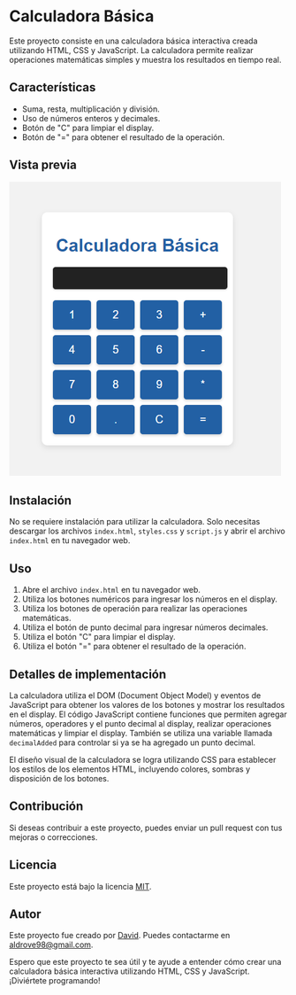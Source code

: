 # Calculadora Básica

Este proyecto consiste en una calculadora básica interactiva creada utilizando HTML, CSS y JavaScript. La calculadora permite realizar operaciones matemáticas simples y muestra los resultados en tiempo real.

## Características

- Suma, resta, multiplicación y división.
- Uso de números enteros y decimales.
- Botón de "C" para limpiar el display.
- Botón de "=" para obtener el resultado de la operación.

## Vista previa

![Calculadora Básica](/preview.png)

## Instalación

No se requiere instalación para utilizar la calculadora. Solo necesitas descargar los archivos `index.html`, `styles.css` y `script.js` y abrir el archivo `index.html` en tu navegador web.

## Uso

1. Abre el archivo `index.html` en tu navegador web.
2. Utiliza los botones numéricos para ingresar los números en el display.
3. Utiliza los botones de operación para realizar las operaciones matemáticas.
4. Utiliza el botón de punto decimal para ingresar números decimales.
5. Utiliza el botón "C" para limpiar el display.
6. Utiliza el botón "=" para obtener el resultado de la operación.

## Detalles de implementación

La calculadora utiliza el DOM (Document Object Model) y eventos de JavaScript para obtener los valores de los botones y mostrar los resultados en el display. El código JavaScript contiene funciones que permiten agregar números, operadores y el punto decimal al display, realizar operaciones matemáticas y limpiar el display. También se utiliza una variable llamada `decimalAdded` para controlar si ya se ha agregado un punto decimal.

El diseño visual de la calculadora se logra utilizando CSS para establecer los estilos de los elementos HTML, incluyendo colores, sombras y disposición de los botones.

## Contribución

Si deseas contribuir a este proyecto, puedes enviar un pull request con tus mejoras o correcciones.

## Licencia

Este proyecto está bajo la licencia [MIT](/LICENSE).

## Autor

Este proyecto fue creado por [David](https://github.com/davidtomas98). Puedes contactarme en [aldrove98@gmail.com](mailto:aldrove98@gmail.com).

Espero que este proyecto te sea útil y te ayude a entender cómo crear una calculadora básica interactiva utilizando HTML, CSS y JavaScript. ¡Diviértete programando!
